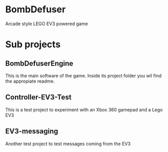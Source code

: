 BombDefuser
===========

Arcade style LEGO EV3 powered game

Sub projects
============

BombDefuserEngine
-----------------

This is the main software of the game. Inside its project folder you wil find the appropiate readme.

Controller-EV3-Test
-------------------

This is a test project to experiment with an Xbox 360 gamepad and a Lego EV3

EV3-messaging
-------------

Another test project to test messages coming from the EV3
